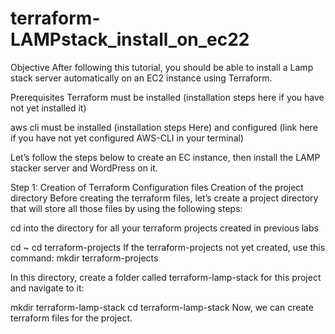 # terraform-LAMPstack_install_on_ec22

Objective
After following this tutorial, you should be able to install a Lamp stack server automatically on an EC2 instance using Terraform.

Prerequisites
Terraform must be installed (installation steps here if you have not yet installed it)

aws cli must be installed (installation steps Here) and configured (link here if you have not yet configured AWS-CLI in your terminal)

Let’s follow the steps below to create an EC instance, then install the LAMP stacker server and WordPress on it.

Step 1: Creation of Terraform Configuration files
Creation of the project directory
Before creating the terraform files, let’s create a project directory that will store all those files by using the following steps:

cd into the directory for all your terraform projects created in previous labs



cd ~
cd terraform-projects
If the terraform-projects not yet created, use this command: mkdir terraform-projects

In this directory, create a folder called terraform-lamp-stack for this project and navigate to it:



mkdir terraform-lamp-stack
cd terraform-lamp-stack
Now, we can create terraform files for the project.
